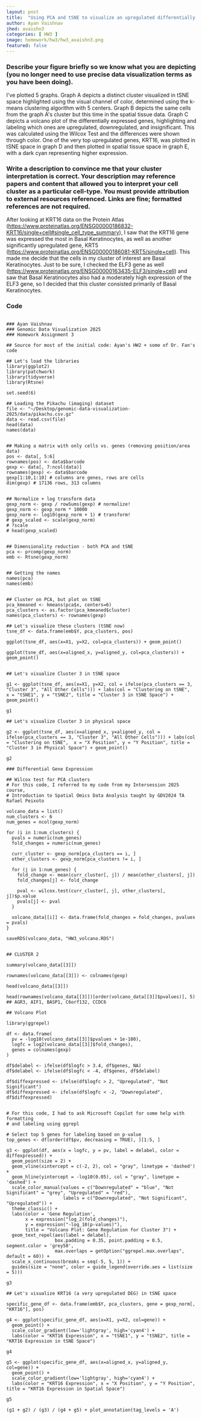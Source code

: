 ```yaml
---
layout: post
title:  "Using PCA and tSNE to visualize an upregulated differentially expressed gene and cluster for cell type annotation"
author: Ayan Vaishnav
jhed: avaishn3
categories: [ HW3 ]
image: homework/hw3/hw3_avaishn3.png
featured: false
---
```



### Describe your figure briefly so we know what you are depicting (you no longer need to use precise data visualization terms as you have been doing).

I've plotted 5 graphs. Graph A depicts a distinct cluster visualized in tSNE space highlighted using the visual channel of color, determined using the k-means clustering algorithm with 5 centers. Graph B depicts the same cells from the graph A's cluster but this time in the spatial tissue data. Graph C depicts a volcano plot of the differentially expressed genes, highlighting and labeling which ones are upregulated, downregulated, and insignificant. This was calculated using the Wilcox Test and the differences were shown through color. One of the very top upregulated genes, KRT16, was plotted in tSNE space in graph D and then plotted in spatial tissue space in graph E, with a dark cyan representing higher expression.

### Write a description to convince me that your cluster interpretation is correct. Your description may reference papers and content that allowed you to interpret your cell cluster as a particular cell-type. You must provide attribution to external resources referenced. Links are fine; formatted references are not required.

After looking at KRT16 data on the Protein Atlas (https://www.proteinatlas.org/ENSG00000186832-KRT16/single+cell#single_cell_type_summary), I saw that the KRT16 gene was expressed the most in Basal Keratinocytes, as well as another significantly upregulated gene, KRT5 (https://www.proteinatlas.org/ENSG00000186081-KRT5/single+cell). This made me decide that the cells in my cluster of interest are Basal Keratinocytes. Just to be sure, I checked the ELF3 gene as well (https://www.proteinatlas.org/ENSG00000163435-ELF3/single+cell) and saw that Basal Keratinocytes also had a moderately high expression of the ELF3 gene, so I decided that this cluster consisted primarily of Basal Keratinocytes.

### Code

```{r}

### Ayan Vaishnav
### Genomic Data Visualization 2025
### Homework Assignment 3

## Source for most of the initial code: Ayan's HW2 + some of Dr. Fan's code

## Let's load the libraries
library(ggplot2)
library(patchwork)
library(tidyverse)
library(Rtsne)

set.seed(6)

## Loading the Pikachu (imaging) dataset
file <- "~/Desktop/genomic-data-visualization-2025/data/pikachu.csv.gz"
data <- read.csv(file)
head(data)
names(data)


## Making a matrix with only cells vs. genes (removing position/area data)
pos <- data[, 5:6]
rownames(pos) <- data$barcode
gexp <- data[, 7:ncol(data)]
rownames(gexp) <- data$barcode
gexp[1:10,1:10] # columns are genes, rows are cells
dim(gexp) # 17136 rows, 313 columns


## Normalize + log transform data
gexp_norm <- gexp / rowSums(gexp) # normalize!
gexp_norm <- gexp_norm * 10000
gexp_norm <- log10(gexp_norm + 1) # transform!
# gexp_scaled <- scale(gexp_norm)
# ?scale
# head(gexp_scaled)


## Dimensionality reduction - both PCA and tSNE
pca <- prcomp(gexp_norm)
emb <- Rtsne(gexp_norm)


## Getting the names
names(pca)
names(emb)


## Cluster on PCA, but plot on tSNE
pca_kmeaned <- kmeans(pca$x, centers=6)
pca_clusters <- as.factor(pca_kmeaned$cluster)
names(pca_clusters) <- rownames(gexp)

## Let's visualize these clusters (tSNE now)
tsne_df <- data.frame(emb$Y, pca_clusters, pos)

ggplot(tsne_df, aes(x=X1, y=X2, col=pca_clusters)) + geom_point()
  
ggplot(tsne_df, aes(x=aligned_x, y=aligned_y, col=pca_clusters)) + geom_point()


## Let's visualize Cluster 3 in tSNE space

g1 <- ggplot(tsne_df, aes(x=X1, y=X2, col = ifelse(pca_clusters == 3, "Cluster 3", "All Other Cells"))) + labs(col = "Clustering on tSNE",  x = "tSNE1", y = "tSNE2", title = "Cluster 3 in tSNE Space") + geom_point()

g1

## Let's visualize Cluster 3 in physical space

g2 <- ggplot(tsne_df, aes(x=aligned_x, y=aligned_y, col = ifelse(pca_clusters == 3, "Cluster 3", "All Other Cells"))) + labs(col = "Clustering on tSNE",  x = "X Position", y = "Y Position", title = "Cluster 3 in Physical Space") + geom_point()

g2

### Differential Gene Expression

## Wilcox test for PCA clusters
# For this code, I referred to my code from my Intersession 2025 course,
# Introduction to Spatial Omics Data Analysis taught by GDV2024 TA Rafael Peixoto

volcano_data = list()
num_clusters <- 6
num_genes = ncol(gexp_norm)

for (i in 1:num_clusters) {
  pvals = numeric(num_genes)
  fold_changes = numeric(num_genes)
  
  curr_cluster <- gexp_norm[pca_clusters == i, ]
  other_clusters <- gexp_norm[pca_clusters != i, ]
  
  for (j in 1:num_genes) {
    fold_change <- mean(curr_cluster[, j]) / mean(other_clusters[, j])
    fold_changes[j] <- fold_change
    
    pval <- wilcox.test(curr_cluster[, j], other_clusters[, j])$p.value
    pvals[j] <- pval
  }
  
  volcano_data[[i]] <- data.frame(fold_changes = fold_changes, pvalues = pvals)
}

saveRDS(volcano_data, "HW3_volcano.RDS")


## CLUSTER 2

summary(volcano_data[[3]])

rownames(volcano_data[[3]]) <- colnames(gexp)

head(volcano_data[[3]])

head(rownames(volcano_data[[3]])[order(volcano_data[[3]]$pvalues)], 5)
## AGR3, AIF1, BASP1, C6orf132, CCDC6

## Volcano Plot

library(ggrepel)

df <- data.frame(
  pv = -log10(volcano_data[[3]]$pvalues + 1e-100), 
  logfc = log2(volcano_data[[3]]$fold_changes), 
  genes = colnames(gexp)
)

df$delabel <- ifelse(df$logfc > 3.4, df$genes, NA)
df$delabel <- ifelse(df$logfc < -4, df$genes, df$delabel)

df$diffexpressed <- ifelse(df$logfc > 2, "Upregulated", "Not Significant")
df$diffexpressed <- ifelse(df$logfc < -2, "Downregulated", df$diffexpressed)


# For this code, I had to ask Microsoft Copilot for some help with formatting
# and labeling using ggrepl

# Select top 5 genes for labeling based on p-value
top_genes <- df[order(df$pv, decreasing = TRUE), ][1:5, ]

g3 <- ggplot(df, aes(x = logfc, y = pv, label = delabel, color = diffexpressed)) + 
  geom_point(size = 2) +
  geom_vline(xintercept = c(-2, 2), col = "gray", linetype = 'dashed') +
  geom_hline(yintercept = -log10(0.05), col = "gray", linetype = 'dashed') +
  scale_color_manual(values = c("Downregulated" = "blue", "Not Significant" = "grey", "Upregulated" = "red"),
                     labels = c("Downregulated", "Not Significant", "Upregulated")) +
  theme_classic() +
  labs(color = 'Gene Regulation', 
       x = expression("log_2(fold_changes)"), 
       y = expression("-log_10(p-values)"),
       title = "Volcano Plot: Gene Regulation for Cluster 3") +
  geom_text_repel(aes(label = delabel), 
                  box.padding = 0.35, point.padding = 0.5, segment.color = 'grey50', 
                  max.overlaps = getOption("ggrepel.max.overlaps", default = 60)) + 
  scale_x_continuous(breaks = seq(-5, 5, 1)) +
  guides(size = "none", color = guide_legend(override.aes = list(size = 5)))

g3

## Let's visualize KRT16 (a very upregulated DEG) in tSNE space

specific_gene_df <- data.frame(emb$Y, pca_clusters, gene = gexp_norm[, "KRT16"], pos)

g4 <- ggplot(specific_gene_df, aes(x=X1, y=X2, col=gene)) + 
  geom_point() + 
  scale_color_gradient(low='lightgray', high='cyan4') + 
  labs(color = "KRT16 Expression", x = "tSNE1", y = "tSNE2", title = "KRT16 Expression in tSNE Space")

g4

g5 <- ggplot(specific_gene_df, aes(x=aligned_x, y=aligned_y, col=gene)) + 
  geom_point() + 
  scale_color_gradient(low='lightgray', high='cyan4') + 
  labs(color = "KRT16 Expression", x = "X Position", y = "Y Position", title = "KRT16 Expression in Spatial Space")

g5

(g1 + g2) / (g3) / (g4 + g5) + plot_annotation(tag_levels = 'A')

```
